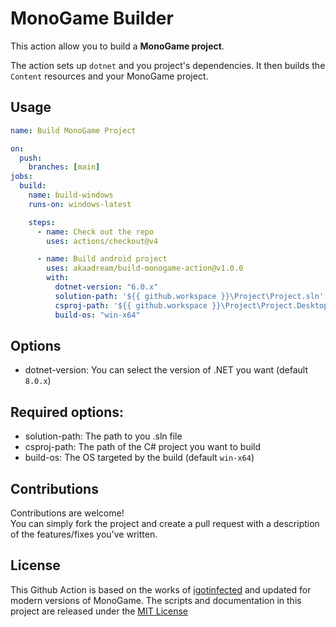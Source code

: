 # MonoGame Builder

This action allow you to build a **MonoGame project**.

The action sets up `dotnet` and you project's dependencies.
It then builds the `Content` resources and your MonoGame project.

## Usage

```yml
name: Build MonoGame Project

on:
  push:
    branches: [main]
jobs:
  build:
    name: build-windows
    runs-on: windows-latest

    steps:
      - name: Check out the repo
        uses: actions/checkout@v4

      - name: Build android project
        uses: akaadream/build-monogame-action@v1.0.0
        with:
          dotnet-version: "6.0.x"
          solution-path: '${{ github.workspace }}\Project\Project.sln'
          csproj-path: '${{ github.workspace }}\Project\Project.DesktopGL\DesktopGL.csproj'
          build-os: "win-x64"
```

## Options

* dotnet-version: You can select the version of .NET you want (default `8.0.x`)

## Required options:

* solution-path: The path to you .sln file
* csproj-path: The path of the C# project you want to build
* build-os: The OS targeted by the build (default `win-x64`)

## Contributions

Contributions are welcome!  
You can simply fork the project and create a pull request with a description of the features/fixes you've written.

## License

This Github Action is based on the works of [igotinfected](https://github.com/igotinfected) and updated for modern versions of MonoGame.
The scripts and documentation in this project are released under the [MIT License](LICENSE)
